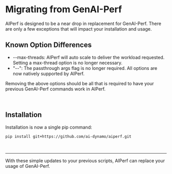 <!--
SPDX-FileCopyrightText: Copyright (c) 2024-2025 NVIDIA CORPORATION & AFFILIATES. All rights reserved.
SPDX-License-Identifier: Apache-2.0

Licensed under the Apache License, Version 2.0 (the "License");
you may not use this file except in compliance with the License.
You may obtain a copy of the License at

http://www.apache.org/licenses/LICENSE-2.0

Unless required by applicable law or agreed to in writing, software
distributed under the License is distributed on an "AS IS" BASIS,
WITHOUT WARRANTIES OR CONDITIONS OF ANY KIND, either express or implied.
See the License for the specific language governing permissions and
limitations under the License.
-->

# Migrating from GenAI-Perf

AIPerf is designed to be a near drop in replacement for GenAI-Perf. There are only a few exceptions that will impact your installation and usage.
<br>

## Known Option Differences

- --max-threads: AIPerf will auto scale to deliver the workload requested. Setting a max-thread option is no longer necessary.
- "--": The passthrough args flag is no longer required. All options are now natively supported by AIPerf.

Removing the above options should be all that is required to have your previous GenAI-Perf commands work in AIPerf.

<br>

## Installation

Installation is now a single pip command:
```
pip install git+https://github.com/ai-dynamo/aiperf.git
```
<br>

---

With these simple updates to your previous scripts, AIPerf can replace your usage of GenAI-Perf.
